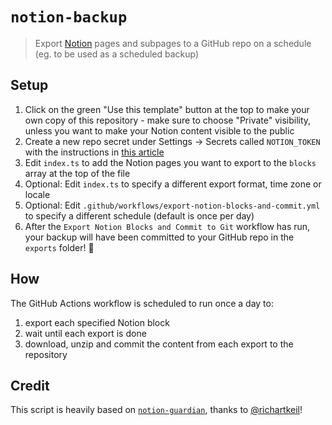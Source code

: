 # `notion-backup`

> Export [Notion](https://www.notion.so/) pages and subpages to a GitHub repo on a schedule (eg. to be used as a scheduled backup)

## Setup

1. Click on the green "Use this template" button at the top to make your own copy of this repository - make sure to choose "Private" visibility, unless you want to make your Notion content visible to the public
2. Create a new repo secret under Settings -> Secrets called `NOTION_TOKEN` with the instructions in [this article](https://archive.ph/b5mgg)
3. Edit `index.ts` to add the Notion pages you want to export to the `blocks` array at the top of the file
4. Optional: Edit `index.ts` to specify a different export format, time zone or locale
5. Optional: Edit `.github/workflows/export-notion-blocks-and-commit.yml` to specify a different schedule (default is once per day)
6. After the `Export Notion Blocks and Commit to Git` workflow has run, your backup will have been committed to your GitHub repo in the `exports` folder! 🙌

## How

The GitHub Actions workflow is scheduled to run once a day to:

1. export each specified Notion block
2. wait until each export is done
3. download, unzip and commit the content from each export to the repository

## Credit

This script is heavily based on [`notion-guardian`](https://github.com/richartkeil/notion-guardian), thanks to [@richartkeil](https://github.com/richartkeil)!
